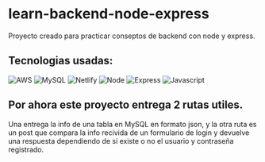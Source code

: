 # learn-backend-node-express

Proyecto creado para practicar conseptos de backend con node y express.

## Tecnologias usadas: 
![AWS](https://img.shields.io/badge/Amazon_AWS-232F3E?style=for-the-badge&logo=amazon-aws&logoColor=white) 
![MySQL](https://img.shields.io/badge/MySQL-00000F?style=for-the-badge&logo=mysql&logoColor=white) 
![Netlify](https://img.shields.io/badge/Netlify-00C7B7?style=for-the-badge&logo=netlify&logoColor=white) 
![Node](https://img.shields.io/badge/Node.js-43853D?style=for-the-badge&logo=node.js&logoColor=white)
![Express](https://img.shields.io/badge/Express.js-404D59?style=for-the-badge) 
![Javascript](https://img.shields.io/badge/JavaScript-323330?style=for-the-badge&logo=javascript&logoColor=F7DF1E) 



## Por ahora este proyecto entrega 2 rutas utiles.

Una entrega la info de una tabla en MySQL en formato json, y la otra ruta es un post que compara la info recivida de un formulario de login y devuelve una respuesta dependiendo de si existe o no el usuario y contraseña registrado. 
